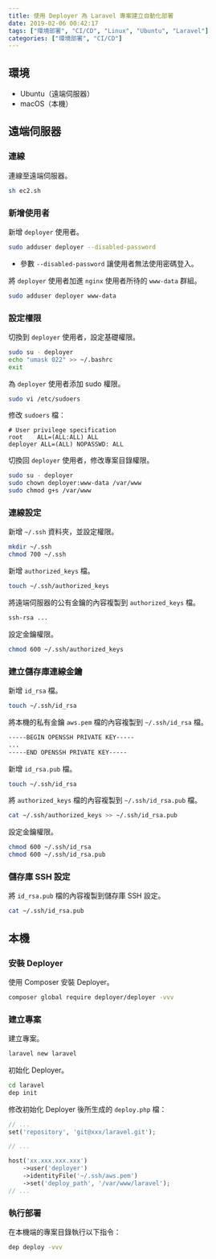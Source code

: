 ```yaml
---
title: 使用 Deployer 為 Laravel 專案建立自動化部署
date: 2019-02-06 00:42:17
tags: ["環境部署", "CI/CD", "Linux", "Ubuntu", "Laravel"]
categories: ["環境部署", "CI/CD"]
---
```


## 環境

- Ubuntu（遠端伺服器）
- macOS（本機）

## 遠端伺服器

### 連線

連線至遠端伺服器。

```bash
sh ec2.sh
```

### 新增使用者

新增 `deployer` 使用者。

```bash
sudo adduser deployer --disabled-password
```

- 參數 `--disabled-password` 讓使用者無法使用密碼登入。

將 `deployer` 使用者加進 `nginx` 使用者所待的 `www-data` 群組。

```bash
sudo adduser deployer www-data
```

### 設定權限

切換到 `deployer` 使用者，設定基礎權限。

```bash
sudo su - deployer
echo "umask 022" >> ~/.bashrc
exit
```

為 `deployer` 使用者添加 sudo 權限。

```bash
sudo vi /etc/sudoers
```

修改 `sudoers` 檔：

```env
# User privilege specification
root    ALL=(ALL:ALL) ALL
deployer ALL=(ALL) NOPASSWD: ALL
```

切換回 `deployer` 使用者，修改專案目錄權限。

```bash
sudo su - deployer
sudo chown deployer:www-data /var/www
sudo chmod g+s /var/www
```

### 連線設定

新增 `~/.ssh` 資料夾，並設定權限。

```bash
mkdir ~/.ssh
chmod 700 ~/.ssh
```

新增 `authorized_keys` 檔。

```bash
touch ~/.ssh/authorized_keys
```

將遠端伺服器的公有金鑰的內容複製到 `authorized_keys` 檔。

```txt
ssh-rsa ...
```

設定金鑰權限。

```bash
chmod 600 ~/.ssh/authorized_keys
```

### 建立儲存庫連線金鑰

新增 `id_rsa` 檔。

```bash
touch ~/.ssh/id_rsa
```

將本機的私有金鑰 `aws.pem` 檔的內容複製到 `~/.ssh/id_rsa` 檔。

```txt
-----BEGIN OPENSSH PRIVATE KEY-----
...
-----END OPENSSH PRIVATE KEY-----
```

新增 `id_rsa.pub` 檔。

```bash
touch ~/.ssh/id_rsa
```

將 `authorized_keys` 檔的內容複製到 `~/.ssh/id_rsa.pub` 檔。

```bash
cat ~/.ssh/authorized_keys >> ~/.ssh/id_rsa.pub
```

設定金鑰權限。

```bash
chmod 600 ~/.ssh/id_rsa
chmod 600 ~/.ssh/id_rsa.pub
```

### 儲存庫 SSH 設定

將 `id_rsa.pub` 檔的內容複製到儲存庫 SSH 設定。

```bash
cat ~/.ssh/id_rsa.pub
```

## 本機

### 安裝 Deployer

使用 Composer 安裝 Deployer。

```bash
composer global require deployer/deployer -vvv
```

### 建立專案

建立專案。

```bash
laravel new laravel
```

初始化 Deployer。

```bash
cd laravel
dep init
```

修改初始化 Deployer 後所生成的 `deploy.php` 檔：

```php
// ...
set('repository', 'git@xxx/laravel.git');

// ...

host('xx.xxx.xxx.xxx')
    ->user('deployer')
    ->identityFile('~/.ssh/aws.pem')
    ->set('deploy_path', '/var/www/laravel');
// ...
```

### 執行部署

在本機端的專案目錄執行以下指令：

```bash
dep deploy -vvv
```
